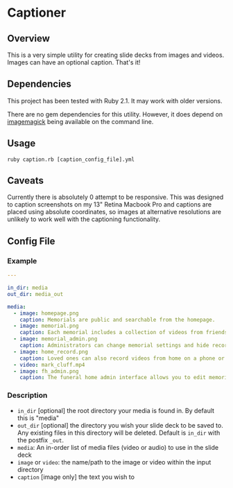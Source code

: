 # Captioner

## Overview

This is a very simple utility for creating slide decks from images and videos. Images can have an optional caption. That's it!

## Dependencies

This project has been tested with Ruby 2.1. It may work with older versions.

There are no gem dependencies for this utility. However, it does depend on [imagemagick](http://www.imagemagick.org/) being available on the command line.

## Usage

`ruby caption.rb [caption_config_file].yml`

## Caveats

Currently there is absolutely 0 attempt to be responsive. This was designed to caption screenshots on my 13" Retina Macbook Pro and captions are placed using absolute coordinates, so images at alternative resolutions are unlikely to work well with the captioning functionality.

## Config File

### Example

```yaml
---

in_dir: media
out_dir: media_out

media:
  - image: homepage.png
    caption: Memorials are public and searchable from the homepage.
  - image: memorial.png
    caption: Each memorial includes a collection of videos from friends and family.
  - image: memorial_admin.png
    caption: Administrators can change memorial settings and hide recordings.
  - image: home_record.png
    caption: Loved ones can also record videos from home on a phone or tablet.
  - video: mark_cluff.mp4
  - image: fh_admin.png
    caption: The funeral home admin interface allows you to edit memorials and export data.
```

### Description

 * `in_dir` [optional] the root directory your media is found in. By default this is "media"
 * `out_dir` [optional] the directory you wish your slide deck to be saved to. Any existing files in this directory will be deleted. Default is `in_dir` with the postfix `_out`.
 * `media`: An in-order list of media files (video or audio) to use in the slide deck
 * `image` or `video`: the name/path to the image or video within the input directory
 * `caption` [image only] the text you wish to 